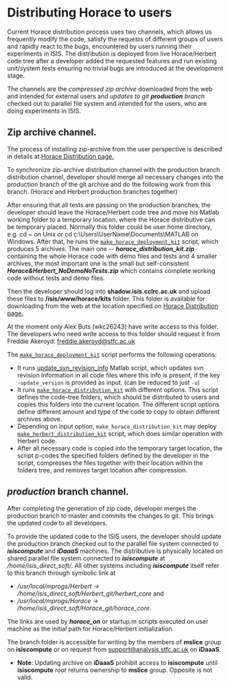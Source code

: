 # Distributing Horace to users

Current Horace distribution process uses two channels, 
which allows us frequently modify the code,
satisfy the requests of different groups of users and rapidly react to the bugs, 
encountered by users running their experiments in ISIS. The distribution is deployed 
from live Horace/Herbert code tree after a developer added the requested features and 
run existing unit/system tests ensuring no trivial bugs are 
introduced at the development stage.

The channels are the *compressed zip archive* downloaded from the web and intended for external users
and *updates to git **production** branch* checked out to parallel file system and intended for the users,
who are doing experiments in ISIS.


## Zip archive channel.

The process of installing zip-archive from the user perspective is described in details at 
[Horace Distribution page.](http://horace.isis.rl.ac.uk/Download_and_setup)

To synchronize zip-archive distribution channel with the production branch distribution channel, 
developer should merge all necessary changes into the production branch of the git archive
and do the following work from this branch. (Horace and Herbert production branches together)

After ensuring that all tests are passing on the production branches, the developer should leave 
the Horace/Herbert code tree and move his Matlab working folder to a temporary location, 
where the Horace distributive can be temporary placed. Normally this folder could be user home directory,
 e.g. cd ~ on Unix or cd c:\Users\UserName\Documents\MATLAB on Windows. After that, he runs the 
[`make_horace_deployment_kit`](https://github.com/pace-neutrons/Horace/blob/master/admin/make_horace_deployment_kit.m)
script, which produces 5 archives. The main one -- ***horace_distribution_kit.zip*** containing 
the whole Horace code with demo files and tests and 4 smaller archives, 
the most important one is the small but self-consistent ***Horace&Herbert_NoDemoNoTests.zip*** 
which contains complete working code without tests and demo files. 

Then the developer should log into **shadow.isis.cclrc.ac.uk** and upload these files to 
**/isis/www/horace/kits** folder. This folder is available for downloading from the
web at the location specified on 
[Horace Distribution page.](http://horace.isis.rl.ac.uk/Download_and_setup)

At the moment only Alex Buts (wkc26243) have write access to this folder. The developers who
need write access to this folder should request it from 
Freddie Akeroyd: <freddie.akeroyd@stfc.ac.uk>

The [`make_horace_deployment_kit`](https://github.com/pace-neutrons/Horace/blob/master/admin/make_horace_deployment_kit.m)
script performs the following operations:

 - It runs [update_svn_revision_info](https://github.com/pace-neutrons/Herbert/blob/master/admin/update_svn_revision_info.m) 
   Matlab script, which updates svn revision information in all code files 
   where this info is present, if the key `-update_version` is provided as input. 
   (can be reduced to just `-u`)
 - It runs [`make_horace_distribution_kit`](https://github.com/pace-neutrons/Horace/blob/master/admin/make_horace_distribution_kit.m)
   with different options. This script
   defines the code-tree folders, which should be distributed to users and copies this 
   folders into the current location. The different script options define different amount and type
   of the code to copy to obtain different archives above.
 - Depending on input option, `make_horace_distribution_kit` may deploy 
   [`make_herbert_distribution_kit`](https://github.com/pace-neutrons/Herbert/blob/master/admin/make_herbert_distribution_kit.m)
   script, which does similar operation with Herbert code. 
 - After all necessary code is copied into the temporary target location, the script
   p-codes the specified folders defined by the developer in the script, compresses 
   the files together with their location within the folders tree, 
   and removes target location after compression. 

## *production* branch channel.

After completing the generation of zip code, developer merges the production branch to master and
commits the changes to git.  This brings the updated code to all developers. 

To provide the updated code to the ISIS users, the developer should update the production branch 
checked out to the parallel file system connected to ***isiscompute*** and ***iDaaaS*** machines.
The distributive is physically located on shared parallel file system connected to ***isiscompute***
at */home/isis_direct_soft/*. All other systems including ***isiscompute*** itself refer 
to this branch through symbolic link at

 - */usr/local/mprogs/Herbert -> /home/isis_direct_soft/Herbert_git/herbert_core* 
and
 - */usr/local/mprogs/Horace -> /home/isis_direct_soft/Horace_git/horace_core*. 
 
 The links are used by ***horace_on*** or startup.m scripts executed on user machine as the 
 initial path for Horace/Herbert initialization. 
 
 The branch folder is accessible for writing by the members of **mslice** group on **isiscompute**
 or on request from <support@analysis.stfc.ac.uk> on **iDaaaS**. 
 
 - **Note**: Updating archive on **iDaaaS** prohibit access to **isiscompute** until 
   **isiscompute** *root* returns ownership to **mslice** group. Opposite is not valid.
